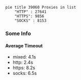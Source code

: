 
```mermaid
pie title 39060 Proxies in list
    "HTTP" : 27641
    "HTTPS": 9856
    "SOCKS" : 8153
```

### Some Info
#### Average Timeout

- mixed: 4.1s
- http: 2.4s
- https: 8.2s
- socks: 6.5s